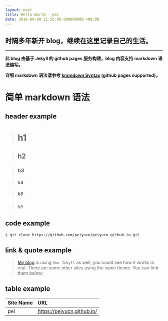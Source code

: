 ```yaml
---
layout: post
title: Hello World - pei
date: 2016-09-09 21:56:00.000000000 +08:00
---
```


## 时隔多年新开 blog，继续在这里记录自己的生活。
***

**此 blog 由基于 Jekyll 的 github pages 服务构建，blog 内容支持 markdown 语法编写。**

**详细 markdown 语法请参考 [kramdown Syntax](http://kramdown.gettalong.org/syntax.html) (github pages supported)。**

# 简单 markdown 语法

## header example

> # h1

> ## h2

> ### h3

> #### h4

> ##### h5

> ###### h6

## code example
``` code
$ git clone https://github.com/peiyucn/peiyucn.github.io.git
```

## link & quote example
>[My blog](https://peiyucn.github.io/) is using `Vno Jekyll` as well, you could see how it works in real. There are some other sites using the same theme. You can find them below:

## table example

| Site Name | URL                        |
|:--------- |:---------------------------|
| pei       | https://peiyucn.github.io/ |